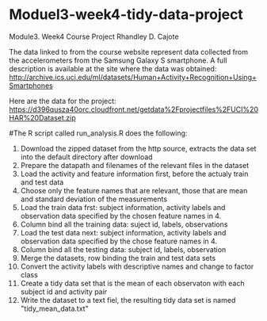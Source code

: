 # Moduel3-week4-tidy-data-project
Module3. Week4 Course Project
Rhandley D. Cajote

The data linked to from the course website represent data collected from the accelerometers from the Samsung Galaxy S smartphone. A full description is available at the site where the data was obtained:
http://archive.ics.uci.edu/ml/datasets/Human+Activity+Recognition+Using+Smartphones

Here are the data for the project:
https://d396qusza40orc.cloudfront.net/getdata%2Fprojectfiles%2FUCI%20HAR%20Dataset.zip

#The R script called run_analysis.R does the following:
1. Download the zipped dataset from the http source, extracts the data set into the default directory after download
2. Prepare the datapath and filenames of the relevant files in the dataset
3. Load the activity and feature information first, before the actualy train and test data
4. Choose only the feature names that are relevant, those that are mean and standard deviation of the measurements
5. Load the train data frst: subject information, activity labels and observation data specified by the chosen feature names in 4.
6. Column bind all the training data: suject id, labels, observations
7. Load the test data next: subject information, activity labels and observation data specified by the chose feature names in 4.
8. Column bind all the testing data: subject id, labels, observation
9. Merge the datasets, row binding the train and test data sets
10. Convert the activity labels with descriptive names and change to factor class
11. Create a tidy data set that is the mean of each observaton with each subject id and activity pair
12. Write the dataset to a text fiel, the resulting tidy data set is named "tidy_mean_data.txt"

